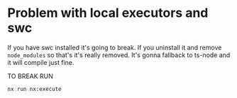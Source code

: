 # Problem with local executors and swc

If you have swc installed it's going to break. If you uninstall it and remove `node_modules` so that's it's really removed. It's gonna fallback to ts-node and it will compile just fine.

TO BREAK RUN 
```shell
nx run nx:execute
```
